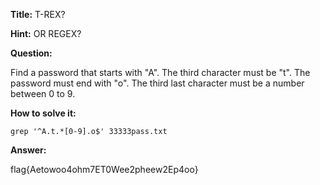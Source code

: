 **Title:** T-REX?

**Hint:** OR REGEX?

**Question:**

Find a password that starts with "A".
The third character must be "t".
The password must end with "o".
The third last character must be a number between 0 to 9.

**How to solve it:**

```
grep '^A.t.*[0-9].o$' 33333pass.txt
```

**Answer:**

flag{Aetowoo4ohm7ET0Wee2pheew2Ep4oo}
